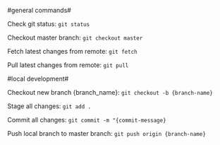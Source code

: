 #general commands#

Check git status:
`git status`

Checkout master branch:
`git checkout master`

Fetch latest changes from remote:
`git fetch`

Pull latest changes from remote:
`git pull`

#local development#

Checkout new branch {branch_name}:
`git checkout -b {branch-name}`

Stage all changes:
`git add .`

Commit all changes:
`git commit -m "{commit-message}`

Push local branch to master branch:
`git push origin {branch-name}`
